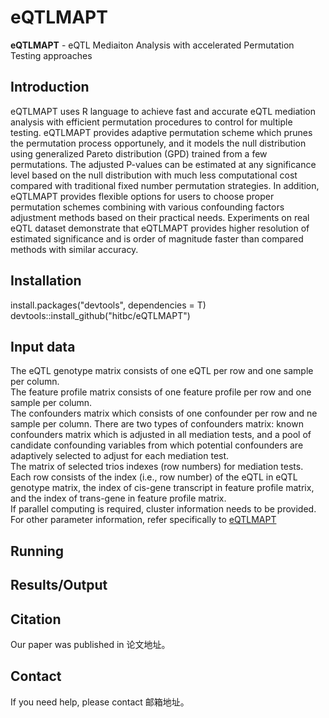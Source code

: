 # eQTLMAPT 
**eQTLMAPT** - eQTL Mediaiton Analysis with accelerated Permutation Testing approaches

## Introduction
eQTLMAPT uses R language to achieve fast and accurate eQTL mediation analysis with efficient permutation procedures to control for multiple testing. eQTLMAPT provides adaptive permutation scheme which prunes the permutation process opportunely, and it models the null distribution using generalized Pareto distribution (GPD) trained from a few permutations. The adjusted P-values can be estimated at any significance level based on the null distribution with much less computational cost compared with traditional fixed number permutation strategies. In addition, eQTLMAPT provides flexible options for users to choose proper permutation schemes combining with various confounding factors adjustment methods based on their practical needs. Experiments on real eQTL dataset demonstrate that eQTLMAPT provides higher resolution of estimated significance and is order of magnitude faster than compared methods with similar accuracy.

## Installation
install.packages("devtools", dependencies = T)  
devtools::install_github("hitbc/eQTLMAPT")

## Input data
The eQTL genotype matrix consists of one eQTL per row and one sample per column.  
The feature profile matrix consists of one feature profile per row and one sample per column.  
The confounders matrix which consists of one confounder per row and ne sample per column. There are two types of confounders matrix: known confounders matrix which is adjusted in all mediation tests, and a pool of candidate confounding variables from which potential confounders are adaptively selected to adjust for each mediation test.  
The matrix of selected trios indexes (row numbers) for mediation tests. Each row consists of the index (i.e., row number) of the eQTL in eQTL genotype matrix, the index of cis-gene transcript in feature profile matrix, and the index of trans-gene in feature profile matrix.  
If parallel computing is required, cluster information needs to be provided.  
For other parameter information, refer specifically to [eQTLMAPT](https://github.com/hitbc/eQTLMAPT)

## Running


## Results/Output


## Citation
Our paper was published in 论文地址。

## Contact
If you need help, please contact 邮箱地址。
